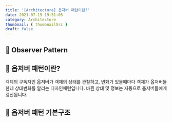 ```yaml
---
title: '[Architecture] 옵저버 패턴이란?'
date: 2021-07-15 19:51:05
category: Architecture
thumbnail: { thumbnailSrc }
draft: false
---
```

## 🌟 Observer Pattern

## 🎯 옵저버 패턴이란?
객체의 구독자인 옵저버가 객체의 상태를 관찰하고, 변화가 있을때마다 
객체가 옵저버들한테 상태변화를 알리는 디자인패턴입니다. 
바뀐 상태 및 정보는 자동으로 옵저버들에게 갱신됩니다.
 
## 🎯 옵저버 패턴 기본구조